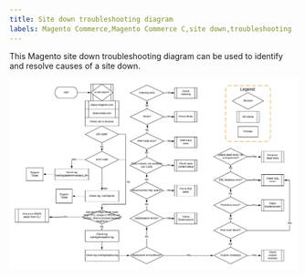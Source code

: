 ```yaml
---
title: Site down troubleshooting diagram
labels: Magento Commerce,Magento Commerce C,site down,troubleshooting
---
```


This Magento site down troubleshooting diagram can be used to identify and resolve causes of a site down.

![site down troubleshooting diagram](assets/Updated_Site_Down_6.jpeg)
